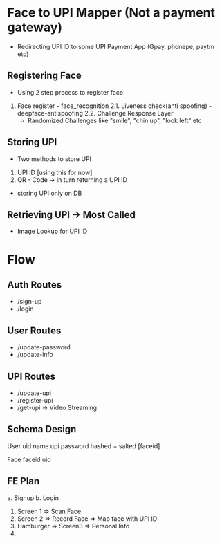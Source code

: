 # Face to UPI Mapper  (Not a payment gateway)
- Redirecting UPI ID to some UPI Payment App (Gpay, phonepe, paytm etc)

## Registering Face

- Using 2 step process to register face

1. Face register - face_recognition
2.1. Liveness check(anti spoofing) - deepface-antispoofing
2.2. Challenge Response Layer
    - Randomized Challenges like "smile", "chin up", "look left" etc


## Storing UPI

- Two methods to store UPI
1. UPI ID       [using this for now]
2. QR - Code -> in turn returning a UPI ID

- storing UPI only on DB


## Retrieving UPI       -> Most Called

- Image Lookup for UPI ID


# Flow

## Auth Routes
- /sign-up
- /login

## User Routes
- /update-password
- /update-info

## UPI Routes
- /update-upi 
- /register-upi
- /get-upi              -> Video Streaming


## Schema Design

User
    uid
    name
    upi
    password    hashed + salted
    [faceid]

Face
    faceid
    uid

## FE Plan

a. Signup
b. Login
1. Screen 1 => Scan Face
2. Screen 2 => Record Face => Map face with UPI ID
3. Hamburger => Screen3 => Personal Info
4. 
